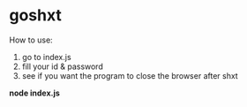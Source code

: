 # goshxt  
  
How to use:  
1. go to index.js  
2. fill your id & password  
3. see if you want the program to close the browser after shxt  
  
**node index.js**